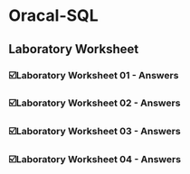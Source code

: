 # Oracal-SQL
## Laboratory Worksheet 
 ### ☑️Laboratory Worksheet 01 - Answers
 ### ☑️Laboratory Worksheet 02 - Answers
 ### ☑️Laboratory Worksheet 03 - Answers
 ### ☑️Laboratory Worksheet 04 - Answers
